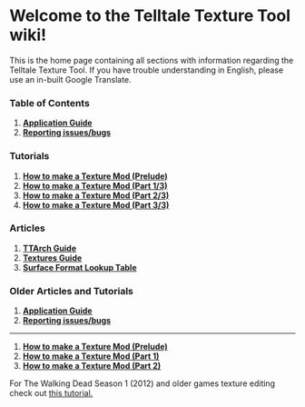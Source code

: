 # Welcome to the Telltale Texture Tool wiki!

This is the home page containing all sections with information regarding the Telltale Texture Tool. If you have trouble understanding in English, please use an in-built Google Translate.

### Table of Contents
1. **[Application Guide](/Docs/application_guide/application_guide.md)**
2. **[Reporting issues/bugs](/Docs/issue.md)**

### Tutorials
1. **[How to make a Texture Mod (Prelude)](/Docs/articles/tutorial_prelude.md)**
2. **[How to make a Texture Mod (Part 1/3)](/Docs/tutorial_part1/tutorial_part_1.md)**
3. **[How to make a Texture Mod (Part 2/3)](/Docs/tutorial_part2/tutorial_part_2.md)**
4. **[How to make a Texture Mod (Part 3/3)](/Docs/tutorial_part3/tutorial_part_3.md)**

### Articles
1. **[TTArch Guide](/Docs/articles/ttarch.md)**
2. **[Textures Guide](/Docs/articles/textures.md)**
3. **[Surface Format Lookup Table](/Docs/articles/surfaces.md)**

### Older Articles and Tutorials
1. **[Application Guide](https://github.com/Telltale-Modding-Group/DDS-D3DTX-Converter/wiki/%5BHelp%5D-Application-Guide)**
2. **[Reporting issues/bugs](https://github.com/Telltale-Modding-Group/DDS-D3DTX-Converter/wiki/%5BHelp%5D---Reporting-an-Issue-or-Bug)**
---
1. **[How to make a Texture Mod (Prelude)](https://github.com/Telltale-Modding-Group/DDS-D3DTX-Converter/wiki/%5BTutorial%5D-How-to-make-a-Texture-Mod-(Prelude))**
2. **[How to make a Texture Mod (Part 1)](https://github.com/Telltale-Modding-Group/DDS-D3DTX-Converter/wiki/%5BTutorial%5D--How-to-make-a-Texture-Mod-(Part-1))**
3. **[How to make a Texture Mod (Part 2)](https://github.com/Telltale-Modding-Group/DDS-D3DTX-Converter/wiki/%5BTutorial%5D--How-to-make-a-Texture-Mod-(Part-2))**

For The Walking Dead Season 1 (2012) and older games texture editing check out [this tutorial.](https://github.com/Telltale-Modding-Group/DDS-D3DTX-Converter/wiki/%5BTutorial%5D-The-Walking-Dead-Season-1-(and-older-games)-Texture-Editing-Tutorial)